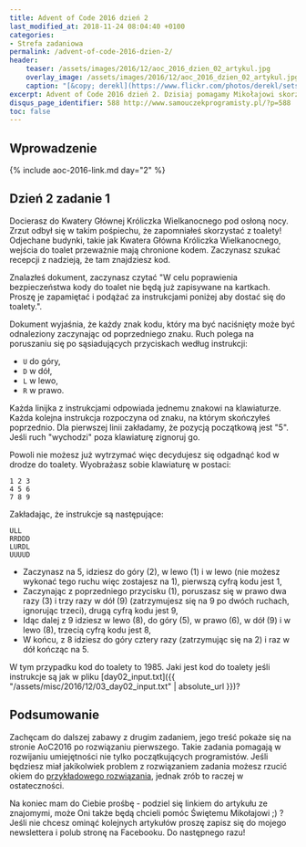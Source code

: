 ```yaml
---
title: Advent of Code 2016 dzień 2
last_modified_at: 2018-11-24 08:04:40 +0100
categories:
- Strefa zadaniowa
permalink: /advent-of-code-2016-dzien-2/
header:
    teaser: /assets/images/2016/12/aoc_2016_dzien_02_artykul.jpg
    overlay_image: /assets/images/2016/12/aoc_2016_dzien_02_artykul.jpg
    caption: "[&copy; derekl](https://www.flickr.com/photos/derekl/sets/72157649148835567)"
excerpt: Advent of Code 2016 dzień 2. Dzisiaj pomagamy Mikołajowi skorzystać z toalety w Kwaterze Głównej Króliczka Wielkanocnego. Dasz radę znaleźć prawdziwy kod?
disqus_page_identifier: 588 http://www.samouczekprogramisty.pl/?p=588
toc: false
---
```


## Wprowadzenie

{% include aoc-2016-link.md day="2" %}

## Dzień 2 zadanie 1

Docierasz do Kwatery Głównej Króliczka Wielkanocnego pod osłoną nocy. Zrzut odbył się w takim pośpiechu, że zapomniałeś skorzystać z toalety! Odjechane budynki, takie jak Kwatera Główna Króliczka Wielkanocnego, wejścia do toalet przeważnie mają chronione kodem. Zaczynasz szukać recepcji z nadzieją, że tam znajdziesz kod.

Znalazłeś dokument, zaczynasz czytać "W celu poprawienia bezpieczeństwa kody do toalet nie będą już zapisywane na kartkach. Proszę je zapamiętać i podążać za instrukcjami poniżej aby dostać się do toalety.".

Dokument wyjaśnia, że każdy znak kodu, który ma być naciśnięty może być odnaleziony zaczynając od poprzedniego znaku. Ruch polega na poruszaniu się po sąsiadujących przyciskach według instrukcji:

- `U` do góry,
- `D` w dół,
- `L` w lewo,
- `R` w prawo.

Każda linijka z instrukcjami odpowiada jednemu znakowi na klawiaturze. Każda kolejna instrukcja rozpoczyna od znaku, na którym skończyłeś poprzednio. Dla pierwszej linii zakładamy, że pozycją początkową jest "5". Jeśli ruch "wychodzi" poza klawiaturę zignoruj go.

Powoli nie możesz już wytrzymać więc decydujesz się odgadnąć kod w drodze do toalety. Wyobrażasz sobie klawiaturę w postaci:

    1 2 3
    4 5 6
    7 8 9

Zakładając, że instrukcje są następujące:

    ULL
    RRDDD
    LURDL
    UUUUD

- Zaczynasz na 5, idziesz do góry (2), w lewo (1) i w lewo (nie możesz wykonać tego ruchu więc zostajesz na 1), pierwszą cyfrą kodu jest 1,
- Zaczynając z poprzedniego przycisku (1), poruszasz się w prawo dwa razy (3) i trzy razy w dół (9) (zatrzymujesz się na 9 po dwóch ruchach, ignorując trzeci), drugą cyfrą kodu jest 9,
- Idąc dalej z 9 idziesz w lewo (8), do góry (5), w prawo (6), w dół (9) i w lewo (8), trzecią cyfrą kodu jest 8,
- W końcu, z 8 idziesz do góry cztery razy (zatrzymując się na 2) i raz w dół kończąc na 5.

W tym przypadku kod do toalety to 1985. Jaki jest kod do toalety jeśli instrukcje są jak w pliku [day02\_input.txt]({{ "/assets/misc/2016/12/03_day02_input.txt" | absolute_url }})?

## Podsumowanie

Zachęcam do dalszej zabawy z drugim zadaniem, jego treść pokaże się na stronie AoC2016 po rozwiązaniu pierwszego. Takie zadania pomagają w rozwijaniu umiejętności nie tylko początkujących programistów. Jeśli będziesz miał jakikolwiek problem z rozwiązaniem zadania możesz rzucić okiem do [przykładowego rozwiązania](https://github.com/SamouczekProgramisty/StrefaZadaniowaSamouka/tree/master/05_aoc_2016/src/main/java/pl/samouczekprogramisty/szs/aoc2016/day02), jednak zrób to raczej w ostateczności.

Na koniec mam do Ciebie prośbę - podziel się linkiem do artykułu ze znajomymi, może Oni także będą chcieli pomóc Świętemu Mikołajowi ;) ? Jeśli nie chcesz ominąć kolejnych artykułów proszę zapisz się do mojego newslettera i polub stronę na Facebooku. Do następnego razu!
